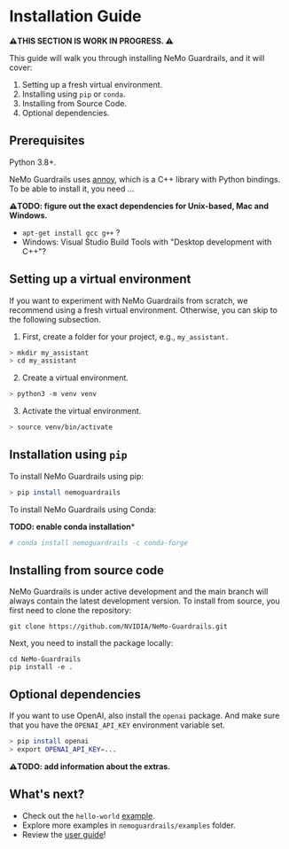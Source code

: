 # Installation Guide

**⚠️THIS SECTION IS WORK IN PROGRESS. ⚠️**

This guide will walk you through installing NeMo Guardrails, and it will cover:

1. Setting up a fresh virtual environment.
2. Installing using `pip` or `conda`.
3. Installing from Source Code.
4. Optional dependencies.

## Prerequisites

Python 3.8+.

NeMo Guardrails uses [annoy](https://github.com/spotify/annoy), which is a C++ library with Python bindings. To be able to install it, you need ...

**⚠️TODO: figure out the exact dependencies for Unix-based, Mac and Windows.**
- `apt-get install gcc g++` ?
- Windows: Visual Studio Build Tools with "Desktop development with C++"?

## Setting up a virtual environment

If you want to experiment with NeMo Guardrails from scratch, we recommend using a fresh virtual environment. Otherwise, you can skip to the following subsection.

1. First, create a folder for your project, e.g., `my_assistant.`

 ```bash
 > mkdir my_assistant
 > cd my_assistant
 ```

2. Create a virtual environment.

 ```bash
 > python3 -m venv venv
 ```

3. Activate the virtual environment.

 ```bash
 > source venv/bin/activate
 ```

## Installation using `pip`

To install NeMo Guardrails using pip:

 ```bash
 > pip install nemoguardrails
 ```

To install NeMo Guardrails using Conda:

**TODO: enable conda installation***
```bash
# conda install nemoguardrails -c conda-forge
```

## Installing from source code

NeMo Guardrails is under active development and the main branch will always contain the latest development version. To install from source, you first need to clone the repository:

```
git clone https://github.com/NVIDIA/NeMo-Guardrails.git
```

Next, you need to install the package locally:

```
cd NeMo-Guardrails
pip install -e .
```

## Optional dependencies

If you want to use OpenAI, also install the `openai` package. And make sure that you have the `OPENAI_API_KEY` environment variable set.

 ```bash
 > pip install openai
 > export OPENAI_API_KEY=...
 ```

**⚠️TODO: add information about the extras.**

## What's next?

* Check out the `hello-world` [example](./hello-world.md).
* Explore more examples in `nemoguardrails/examples` folder.
* Review the [user guide](../README.md#user-guide)!
